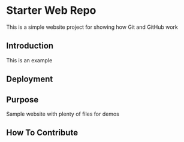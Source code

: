 # Starter Web Repo

This  is a simple website project for showing how Git and GitHub work

## Introduction
This is an example

## Deployment


## Purpose

Sample website with plenty of files for demos

## How To Contribute